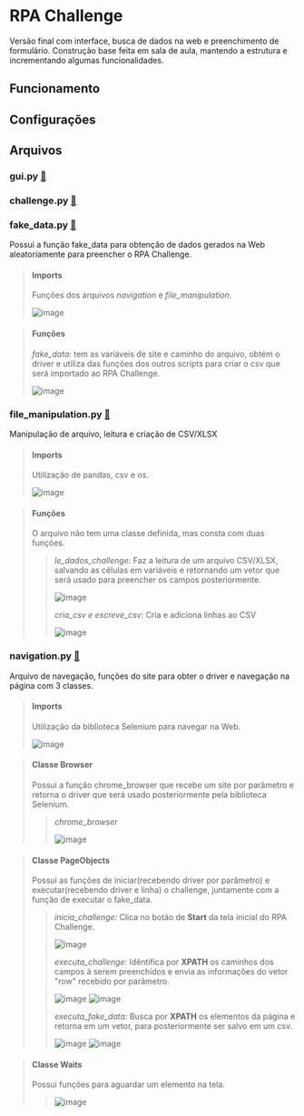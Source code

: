 # RPA Challenge
Versão final com interface, busca de dados na web e preenchimento de formulário. Construção base feita em sala de aula, mantendo a estrutura e incrementando algumas funcionalidades.

## Funcionamento

## Configurações

## Arquivos
### gui.py [📄](https://github.com/ESAran/Jornada-RPA-Curso-Python/blob/main/Funda%C3%A7%C3%B5es/RPA%20Challenge/gui.py)

### challenge.py [📄](https://github.com/ESAran/Jornada-RPA-Curso-Python/blob/main/Funda%C3%A7%C3%B5es/RPA%20Challenge/challenge.py)

### fake_data.py [📄](https://github.com/ESAran/Jornada-RPA-Curso-Python/blob/main/Funda%C3%A7%C3%B5es/RPA%20Challenge/fake_data.py)
Possui a função fake_data para obtenção de dados gerados na Web aleatoriamente para preencher o RPA Challenge.
> #### Imports
>
> Funções dos arquivos *navigation* e *file_manipulation*.
>
> ![image](https://github.com/ESAran/Jornada-RPA-Curso-Python/assets/105756006/6d32e131-4570-4f0b-837f-04fc2c4bc2d2)

> #### Funções
>
> *fake_data:* tem as variáveis de site e caminho do arquivo, obtém o driver e utiliza das funções dos outros scripts para criar o csv que será importado ao RPA Challenge.
>
> ![image](https://github.com/ESAran/Jornada-RPA-Curso-Python/assets/105756006/25b302a8-76cf-4ac7-9899-deafb5cc5f20)




### file_manipulation.py [📄](https://github.com/ESAran/Jornada-RPA-Curso-Python/blob/main/Funda%C3%A7%C3%B5es/RPA%20Challenge/file_manipulation.py)
Manipulação de arquivo, leitura e criação de CSV/XLSX
> #### Imports
>
> Utilização de pandas, csv e os.
>
> ![image](https://github.com/ESAran/Jornada-RPA-Curso-Python/assets/105756006/920ef1b7-4e19-471b-840a-cff36c493e62)

> #### Funções
> O arquivo não tem uma classe definida, mas consta com duas funções.
>
> > *le_dados_challenge:* Faz a leitura de um arquivo CSV/XLSX, salvando as células em variáveis e retornando um vetor que será usado para preencher os campos posteriormente.
> >
> > ![image](https://github.com/ESAran/Jornada-RPA-Curso-Python/assets/105756006/fe731ebb-c699-4149-939d-7497e6b8594f)
> >
> > *cria_csv e escreve_csv:* Cria e adiciona linhas ao CSV
> > 
> > ![image](https://github.com/ESAran/Jornada-RPA-Curso-Python/assets/105756006/c7c17e3e-758c-4329-9604-387d5779aa61)




### navigation.py [📄](https://github.com/ESAran/Jornada-RPA-Curso-Python/blob/main/Funda%C3%A7%C3%B5es/RPA%20Challenge/navigation.py)
Arquivo de navegação, funções do site para obter o driver e navegação na página com 3 classes.
> #### Imports
> 
> Utilização da biblioteca Selenium para navegar na Web.
> 
> ![image](https://github.com/ESAran/Jornada-RPA-Curso-Python/assets/105756006/0d99b444-cd1f-4284-acad-660ebd5bd1c8)

> #### Classe Browser
> 
>  Possui a função chrome_browser que recebe um site por parâmetro e retorna o driver que será usado posteriormente pela biblioteca Selenium.
> > *chrome_browser*
> > 
> >  ![image](https://github.com/ESAran/Jornada-RPA-Curso-Python/assets/105756006/88b0b62f-c0a9-486b-a825-c4dfd4d630a3)

> #### Classe PageObjects
> 
> Possui as funções de iniciar(recebendo driver por parâmetro) e executar(recebendo driver e linha) o challenge, juntamente com a função de executar o fake_data.
>
> > *inicia_challenge:* Clica no botão de **Start** da tela inicial do RPA Challenge.
> >
> > ![image](https://github.com/ESAran/Jornada-RPA-Curso-Python/assets/105756006/bc28d17f-0854-482f-abf5-c5cf6eeb38c0)
> >
> > *executa_challenge:* Idêntifica por **XPATH** os caminhos dos campos à serem preenchidos e envia as informações do vetor "row" recebido por parâmetro.
> > 
> > ![image](https://github.com/ESAran/Jornada-RPA-Curso-Python/assets/105756006/2e9ced32-1fd5-42de-b342-10b0b0db8d5b)
> > ![image](https://github.com/ESAran/Jornada-RPA-Curso-Python/assets/105756006/1ffed725-3a96-48b5-bc60-e23dd9a469b9)
> >
> > *executa_fake_data:* Busca por **XPATH** os elementos da página e retorna em um vetor, para posteriormente ser salvo em um csv.
> >
> > ![image](https://github.com/ESAran/Jornada-RPA-Curso-Python/assets/105756006/12709dae-524d-4653-b9e9-19b0006bd78d)
> > ![image](https://github.com/ESAran/Jornada-RPA-Curso-Python/assets/105756006/2e84599e-9fa0-47de-aefa-271c3ae69eda)

> #### Classe Waits
>
> Possui funções para aguardar um elemento na tela.
>
> > ![image](https://github.com/ESAran/Jornada-RPA-Curso-Python/assets/105756006/d93557a1-3b12-4781-b04b-ed2d5afe265c)





